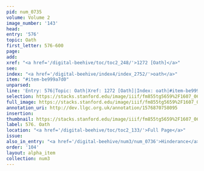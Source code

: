 ```yaml
---
pid: num_0735
volume: Volume 2
image_number: '143'
head: 
entry: '576'
topic: Oath
first_letter: 576-600
page: 
add: 
xref: "<a href='/digital-beehive/toc/toc2_248/'>1272 [Oath]</a>"
see: 
index: "<a href='/digital-beehive/index4/index_2752/'>oath</a>"
item: "#item-be999a7d0"
unparsed: 
line: 'Entry: 576|Topic: Oath|Xref: 1272 [Oath]|Index: oath|#item-be999a7d0'
selection: https://stacks.stanford.edu/image/iiif/fm855tg5659%2F1607_0610/385,276,2918,1499/full/0/default.jpg
full_image: https://stacks.stanford.edu/image/iiif/fm855tg5659%2F1607_0610/full/full/0/default.jpg
annotation_uri: http://dev.llgc.org.uk/annotation/1576870758095
insertion: 
thumbnail: https://stacks.stanford.edu/image/iiif/fm855tg5659%2F1607_0610/385,276,600,180/250,/0/default.jpg
label: 576. Oath
location: "<a href='/digital-beehive/toc/toc2_133/'>Full Page</a>"
issue: 
also_in_entry: "<a href='/digital-beehive/num3/num_0736'>Hinderance</a>"
order: '104'
layout: alpha_item
collection: num3
---
```

